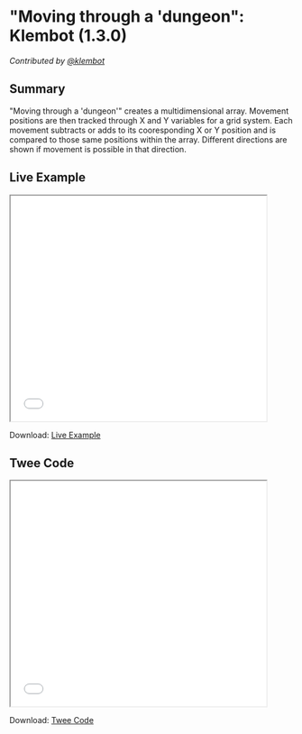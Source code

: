 # "Moving through a 'dungeon": Klembot (1.3.0)

*Contributed by <a href="https://github.com/klembot">@klembot</a>*

## Summary

"Moving through a 'dungeon'" creates a multidimensional array. Movement positions are then tracked through X and Y variables for a grid system. Each movement subtracts or adds to its cooresponding X or Y position and is compared to those same positions within the array. Different directions are shown if movement is possible in that direction.

## Live Example

<section>
<iframe src="snowman_dungeonmoving_example.html" height=400 width=90%></iframe>


Download: <a href="snowman_dungeonmoving_example.html" target="_blank">Live Example</a>
</section>

## Twee Code

<section>
<iframe src="snowman_dungeonmoving_twee.txt" height=400 width=90%></iframe>


Download: <a href="snowman_dungeonmoving_twee.txt" target="_blank">Twee Code</a>
</section>
